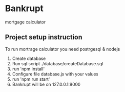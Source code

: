 # Bankrupt
mortgage calculator

## Project setup instruction
To run mortrage calculator you need postrgesql & nodejs

1. Create database
2. Run sql script ./database/createDatabase.sql
3. run 'npm install'
4. Configure file database.js with your values
5. run 'npm run start'
6. Bankrupt will be on 127.0.0.1:8000

